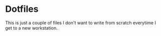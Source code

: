 # Dotfiles

This is just a couple of files I don't want to write from scratch everytime I get to a new workstation.
